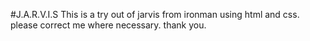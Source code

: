 #J.A.R.V.I.S
This is a try out of jarvis from ironman using html and css.
please correct me where necessary.
thank you.

